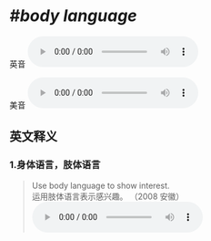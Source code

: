 # ***\#body language*** 
英音
<audio src="./media/body language1.aac" controls="controls"></audio>

美音
<audio src="./media/body language2.aac" controls="controls"></audio>



  

英文释义
---
### 1.**身体语言，肢体语言**  

 > Use body language to show interest.  
 > 运用肢体语言表示感兴趣。  （2008 安徽）  
<audio src="./media/1-body.aac" controls="controls"></audio>


